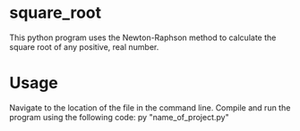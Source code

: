 # square_root
This python program uses the Newton-Raphson method to calculate the square root of any positive, real number.

# Usage
Navigate to the location of the file in the command line.  Compile and run the program using the following code:
py "name_of_project.py"
